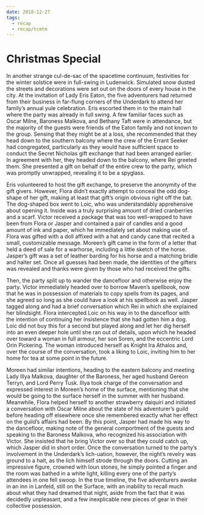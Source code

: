 ```yaml
---
date: 2018-12-27
tags:
  - recap
  - recap/tcmtm
---
```

# Christmas Special

In another strange cul-de-sac of the spacetime continuum, festivities for the winter solstice were in full-swing in Ludenwick. Simulated snow dusted the streets and decorations were set out on the doors of every house in the city. At the invitation of Lady Eris Eaton, the five adventurers had returned from their business in far-flung corners of the Underdark to attend her family’s annual yule celebration. Eris escorted them in to the main hall where the party was already in full swing. A few familiar faces such as Oscar Milne, Baroness Malkova, and Bethany Taft were in attendance, but the majority of the guests were friends of the Eaton family and not known to the group. Sensing that they might be at a loss, she recommended that they head down to the southern balcony where the crew of the Errant Seeker had congregated, particularly as they would have sufficient space to conduct the Secret Nicholas gift exchange that had been arranged earlier. In agreement with her, they headed down to the balcony, where Rei greeted them. She presented a gift on behalf of the entire crew to the party, which was promptly unwrapped, revealing it to be a spyglass.

Eris volunteered to host the gift exchange, to preserve the anonymity of the gift givers. However, Flora didn’t exactly attempt to conceal the odd dog-shape of her gift, making at least that gift’s origin obvious right off the bat. The dog-shaped box went to Loic, who was understandably apprehensive about opening it. Inside was a truly surprising amount of dried cranberries and a scarf. Victor received a package that was too well-wrapped to have been from Flora or Jasper and contained a pair of candles and a good amount of ink and paper, which he immediately set about making use of. Flora was gifted with a doll affixed with a hat and candy cane that recited a small, customizable message. Moreen’s gift came in the form of a letter that held a deed of sale for a warhorse, including a little sketch of the horse. Jasper’s gift was a set of leather barding for his horse and a matching bridle and halter set. Once all guesses had been made, the identities of the gifters was revealed and thanks were given by those who had received the gifts.

Then, the party split up to wander the dancefloor and otherwise enjoy the party. Victor immediately headed over to borrow Maven’s spellbook, now that he was in possession of materials to copy spells from its pages, and she agreed so long as she could have a look at his spellbook as well. Jasper tagged along and had a brief conversation which Rei in which she explained her blindsight. Flora intercepted Loic on his way in to the dancefloor with the intention of continuing her insistence that she had gotten him a dog. Loic did not buy this for a second but played along and let her dig herself into an even deeper hole until she ran out of details, upon which he headed over toward a woman in full armour, her son Soren, and the eccentric Lord Orin Pickering. The woman introduced herself as Knight Ira Athalos and, over the course of the conversation, took a liking to Loic, inviting him to her home for tea at some point in the future.

Moreen had similar intentions, heading to the eastern balcony and meeting Lady Illya Malkova, daughter of the Baroness, her aged husband Gereon Terryn, and Lord Perry Tusk. Illya took charge of the conversation and expressed interest in Moreen’s home of the surface, mentioning that she would be going to the surface herself in the summer with her husband. Meanwhile, Flora helped herself to another strawberry daiquiri and initiated a conversation with Oscar Milne about the state of his adventurer’s guild before heading off elsewhere once she remembered exactly what her effect on the guild’s affairs had been. By this point, Jasper had made his way to the dancefloor, making note of the general comportment of the guests and speaking to the Baroness Malkova, who recognized his association with Victor. She insisted that he bring Victor over so that they could catch up, which Jasper did in short order. Once the conversation turned to the party’s involvement in the Underdark’s lich-uation, however, the night’s revelry was ground to a halt, as the lich himself strode through the doors. Cutting an impressive figure, crowned with Ioun stones, he simply pointed a finger and the room was bathed in a white light, killing every one of the party’s attendees in one fell swoop. In the true timeline, the five adventurers awoke in an inn in Lanfeld, still on the Surface, with an inability to recall much about what they had dreamed that night, aside from the fact that it was decidedly unpleasant, and a few inexplicable new pieces of gear in their collective possession.